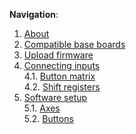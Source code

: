 **Navigation**:<br>
1.   [About](https://github.com/gordonhch/mmjoy_en/wiki)<br>
2.   [Compatible base boards](https://github.com/gordonhch/mmjoy_en/wiki/Controllers-(compatible-base-boards))<br>
3.   [Upload firmware](https://github.com/gordonhch/mmjoy_en/wiki/Firmware-upload)<br>
4.   [Connecting inputs](https://github.com/gordonhch/mmjoy_en/wiki/Connecting-basic-inputs-and-setting-up-software)<br>
4.1. [Button matrix](https://github.com/gordonhch/mmjoy_en/wiki/Connecting-basic-inputs-and-setting-up-software#button-matrix)<br>
4.2. [Shift registers](https://github.com/gordonhch/mmjoy_en/wiki/Connecting-basic-inputs-and-setting-up-software#shift-registers)<br>
5.   [Software setup](https://github.com/gordonhch/mmjoy_en/wiki/Connecting-basic-inputs-and-setting-up-software#mmjoy2-basic-software-setup)<br>
5.1. [Axes](https://github.com/gordonhch/mmjoy_en/wiki/Connecting-basic-inputs-and-setting-up-software#axis-options) <br>
5.2. [Buttons](https://github.com/gordonhch/mmjoy_en/wiki/Connecting-basic-inputs-and-setting-up-software#button-options)